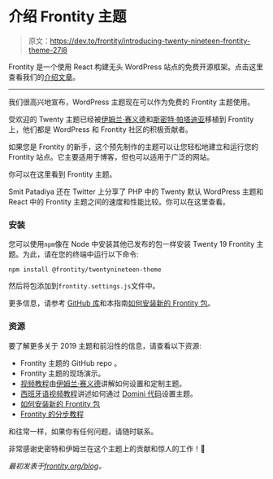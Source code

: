 # 介绍 Frontity 主题

> 原文：<https://dev.to/frontity/introducing-twenty-nineteen-frontity-theme-27l8>

Frontity 是一个使用 React 构建无头 WordPress 站点的免费开源框架。点击这里查看我们的[介绍文章](https://dev.to/frontity/frontity-a-react-framework-to-create-wordpress-themes-f9e)。

* * *

我们很高兴地宣布，WordPress 主题现在可以作为免费的 Frontity 主题使用。

受欢迎的 Twenty 主题已经被[伊姆兰·赛义德](https://github.com/imranhsayed)和[斯密特·帕塔迪亚](https://github.com/smit-patadiya)移植到 Frontity 上，他们都是 WordPress 和 Frontity 社区的积极贡献者。

如果您是 Frontity 的新手，这个预先制作的主题可以让您轻松地建立和运行您的 Frontity 站点。它主要适用于博客，但也可以适用于广泛的网站。

你可以在这里看到 Frontity 主题。

Smit Patadiya 还在 Twitter 上分享了 PHP 中的 Twenty 默认 WordPress 主题和 React 中的 Frontity 主题之间的速度和性能比较。你可以在这里查看。

### 安装

您可以使用`npm`像在 Node 中安装其他已发布的包一样安装 Twenty 19 Frontity 主题。为此，请在您的终端中运行以下命令:

`npm install @frontity/twentynineteen-theme`

然后将包添加到`frontity.settings.js`文件中。

更多信息，请参考 [GitHub 库](https://github.com/imranhsayed/frontity-twentynineteen)和本指南[如何安装新的 Frontity 包](https://docs.frontity.org/guides/install-a-new-package)。

### 资源

要了解更多关于 2019 主题和前沿性的信息，请查看以下资源:

*   Frontity 主题的 GitHub repo 。
*   Frontity 主题的现场演示。
*   [视频教程](https://youtu.be/i1LaEDv0PNk)由[伊姆兰·赛义德](https://twitter.com/imranhsayed)讲解如何设置和定制主题。
*   [西班牙语视频教程](https://youtu.be/xvOiya9ODg4)讲述如何通过 [Domini 代码](https://twitter.com/domini_code)设置主题。
*   [如何安装新的 Frontity 包](https://docs.frontity.org/guides/install-a-new-package)
*   [Frontity 的分步教程](https://tutorial.frontity.org/)

和往常一样，如果你有任何问题，请随时联系。

非常感谢史密特和伊姆兰在这个主题上的贡献和惊人的工作！💙

*最初发表于[frontity.org/blog](https://frontity.org/blog/introducing-twenty-nineteen-frontity-theme/?utm_source=dev.to&utm_medium=twenty-nineteen-blog-post&utm_campaign=twenty-nineteen-release)。*